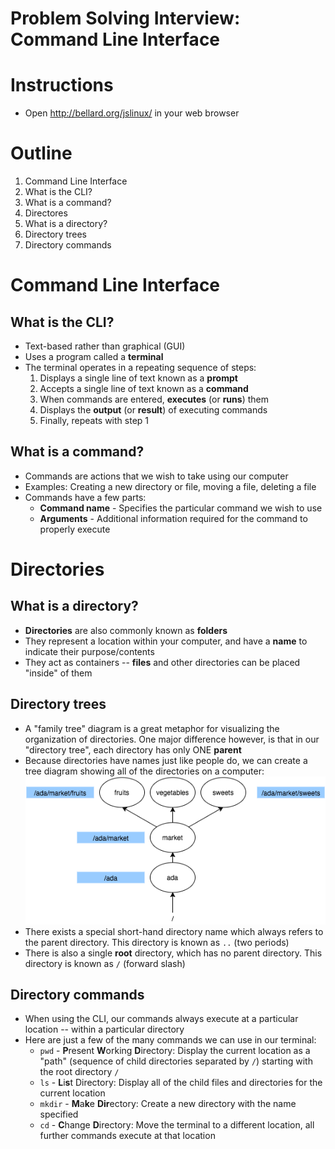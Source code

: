 # Problem Solving Interview: Command Line Interface

# Instructions
* Open http://bellard.org/jslinux/ in your web browser

# Outline
1. Command Line Interface
  1. What is the CLI?
  1. What is a command?
1. Directores
  1. What is a directory?
  1. Directory trees
  1. Directory commands

# Command Line Interface
## What is the CLI?
  * Text-based rather than graphical (GUI)
  * Uses a program called a **terminal**
  * The terminal operates in a repeating sequence of steps:
    1. Displays a single line of text known as a **prompt**
    1. Accepts a single line of text known as a **command**
    1. When commands are entered, **executes** (or **runs**) them
    1. Displays the **output** (or **result**) of executing commands
    1. Finally, repeats with step 1

## What is a command?
  * Commands are actions that we wish to take using our computer
  * Examples: Creating a new directory or file, moving a file, deleting a file
  * Commands have a few parts:
    * **Command name** - Specifies the particular command we wish to use
    * **Arguments** - Additional information required for the command to properly execute

# Directories
## What is a directory?
  * **Directories** are also commonly known as **folders**
  * They represent a location within your computer, and have a **name** to indicate their purpose/contents
  * They act as containers -- **files** and other directories can be placed "inside" of them

## Directory trees
  * A "family tree" diagram is a great metaphor for visualizing the organization of directories. One major difference however, is that in our "directory tree", each directory has only ONE **parent**
  * Because directories have names just like people do, we can create a tree diagram showing all of the directories on a computer:
![Directory Tree Diagram](../problem-solving-interview/ada-102-dir_tree.png)
  * There exists a special short-hand directory name which always refers to the parent directory. This directory is known as `..` (two periods)
  * There is also a single **root** directory, which has no parent directory. This directory is known as `/` (forward slash)

## Directory commands
  * When using the CLI, our commands always execute at a particular location -- within a particular directory
  * Here are just a few of the many commands we can use in our terminal:
    * `pwd` - <b>P</b>resent <b>W</b>orking <b>D</b>irectory: Display the current location as a "path" (sequence of child directories separated by `/`) starting with the root directory `/`
    * `ls` - <b>L</b>i<b>s</b>t Directory: Display all of the child files and directories for the current location
    * `mkdir` - <b>M</b>a<b>k</b>e <b>Dir</b>ectory: Create a new directory with the name specified
    * `cd` - <b>C</b>hange <b>D</b>irectory: Move the terminal to a different location, all further commands execute at that location
